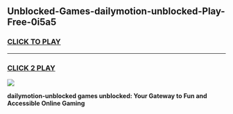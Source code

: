 
## Unblocked-Games-dailymotion-unblocked-Play-Free-0i5a5
<h3>
<a href="https://premium76.site?title=dailymotion-unblocked&ref=18A1">CLICK TO PLAY</a></h3>
<hr>

<h3>
<a href="https://premium76.site?title=dailymotion-unblocked&ref=18A1">CLICK 2 PLAY</a>
  
</h3>

<a href="https://premium76.site?title=dailymotion-unblocked&ref=18A1"><img src="https://clearcache.store/games.png"></a>


**dailymotion-unblocked games unblocked: Your Gateway to Fun and Accessible Online Gaming**
